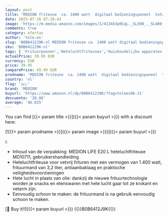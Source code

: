 ```yaml
---
layout: post
title: 'MEDION friteuse  ca. 1400 watt  digitaal bedieningspaneel  totale inhoud 3 2 liter  olievrij frituren  30 min timer  oververhittingsbeveiliging  MD10711 zwart'
date: 2025-07-26 07:28:43
image: 'https://m.media-amazon.com/images/I/4134k3p0CqL._SL500_._SL400_.jpg'
comments: true
category: ofertas
author: 'tole.es'
slug: 'B0B6412J9K-nl MEDION friteuse ca. 1400 watt digitaal bedieningspaneel...'
sku: 'B0B6412J9K-nl'
tags: [ 'Frituurpannen','Heteluchtfriteuses','Huishoudelijke apparaten','Kleine keukenapparaten','Wonen & keuken','medion','🇳🇱', ]
actualPrice: 39.95 EUR
currency: EUR
price: 39.95
comparePrice: 49.99 EUR
prodname: 'MEDION friteuse  ca. 1400 watt  digitaal bedieningspaneel  totale inhoud 3 2 liter  olievrij frituren  30 min timer  oververhittingsbeveiliging  MD10711 zwart'
country: 'nl'
flag: '🇳🇱'
brand: 'MEDION'
buyurl: 'https://www.amazon.nl/dp/B0B6412J9K/?tag=tolees0b-21'
descuento: '20.08'
average: '46.825'
---
```


You can find [{{< param title >}}]({{< param buyurl >}}) with a discount here:

[![{{< param prodname >}}]({{< param image >}})]({{< param buyurl >}})

ℹ️:

- Inhoud van de verpakking: MEDION LIFE E20 L heteluchtfriteuse MD10711, gebruikershandleiding
- Heteluchtfriteuse voor vetvrij frituren met een vermogen van 1.400 watt, frituurmand van 3,2 liter, antiaanbaklaag en praktische veiligheidsvoorzieningen
- Hete lucht in plaats van olie: dankzij de nieuwe frituurtechnologie worden je snacks en etenswaren met hete lucht gaar tot ze krokant en vetarm zijn.
- Eenvoudig schoon te maken: de frituurmand is na gebruik eenvoudig schoon te maken.

[🛒 Buy it!!]({{< param buyurl >}})
{{<world>}}B0B6412J9K{{</world>}}
